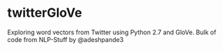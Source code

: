 # twitterGloVe
Exploring word vectors from Twitter using Python 2.7 and GloVe. Bulk of code from NLP-Stuff by @adeshpande3
